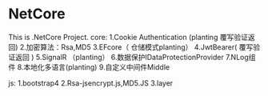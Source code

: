 # NetCore
This is .NetCore Project.
core:
1.Cookie Authentication (planting 覆写验证返回)
2.加密算法：Rsa,MD5 
3.EFcore（ 仓储模式planting）
4.JwtBearer( 覆写验证返回 )
5.SignalR （planting）
6.数据保护IDataProtectionProvider
7.NLog组件
8.本地化多语言(planting)
9.自定义中间件Middle

js:
1.bootstrap4
2.Rsa-jsencrypt.js,MD5.JS
3.layer
